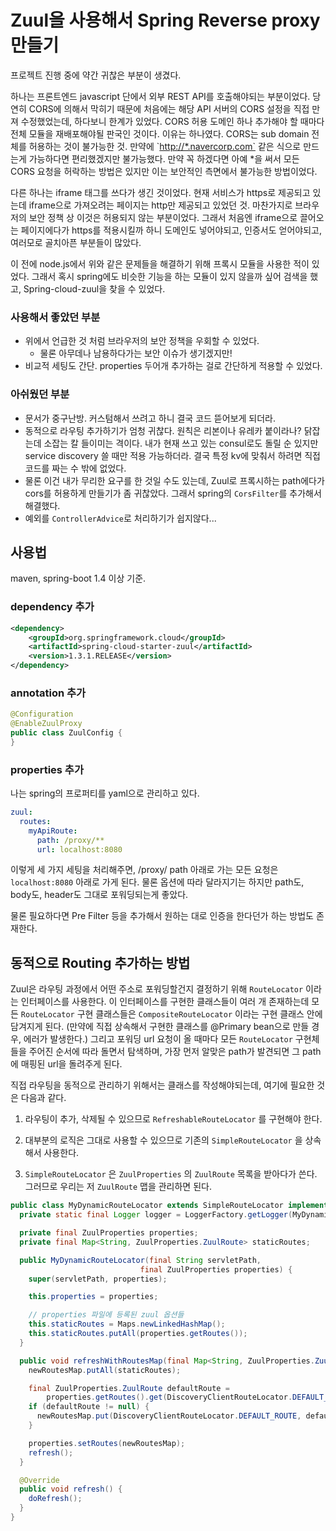 # Zuul을 사용해서 Spring Reverse proxy 만들기

프로젝트 진행 중에 약간 귀찮은 부분이 생겼다.

하나는 프론트엔드 javascript 단에서 외부 REST API를 호출해야되는 부분이었다. 당연히 CORS에 의해서 막히기 때문에 처음에는 해당 API 서버의 CORS 설정을 직접 만져 수정했었는데, 하다보니 한계가 있었다. CORS 허용 도메인 하나 추가해야 할 때마다 전체 모듈을 재배포해야될 판국인 것이다. 이유는 하나였다. CORS는 sub domain 전체를 허용하는 것이 불가능한 것. 만약에 \`[http://\*.navercorp.com\`](http://*.navercorp.com`) 같은 식으로 만드는게 가능하다면 편리했겠지만 불가능했다. 만약 꼭 하겠다면 아예 \*을 써서 모든 CORS 요청을 허락하는 방법은 있지만 이는 보안적인 측면에서 불가능한 방법이었다.

다른 하나는 iframe 태그를 쓰다가 생긴 것이었다. 현재 서비스가 https로 제공되고 있는데 iframe으로 가져오려는 페이지는 http만 제공되고 있었던 것. 마찬가지로 브라우저의 보안 정책 상 이것은 허용되지 않는 부분이었다. 그래서 처음엔 iframe으로 끌어오는 페이지에다가 https를 적용시킬까 하니 도메인도 넣어야되고, 인증서도 얻어야되고, 여러모로 골치아픈 부분들이 많았다.

이 전에 node.js에서 위와 같은 문제들을 해결하기 위해 프록시 모듈을 사용한 적이 있었다. 그래서 혹시 spring에도 비슷한 기능을 하는 모듈이 있지 않을까 싶어 검색을 했고, Spring-cloud-zuul을 찾을 수 있었다.

### 사용해서 좋았던 부분

* 위에서 언급한 것 처럼 브라우저의 보안 정책을 우회할 수 있었다.
  * 물론 아무데나 남용하다가는 보안 이슈가 생기겠지만!
* 비교적 세팅도 간단. properties 두어개 추가하는 걸로 간단하게 적용할 수 있었다.

### 아쉬웠던 부분

* 문서가 중구난방. 커스텀해서 쓰려고 하니 결국 코드 뜯어보게 되더라.
* 동적으로 라우팅 추가하기가 엄청 귀찮다. 원칙은 리본이나 유레카 붙이라나? 닭잡는데 소잡는 칼 들이미는 격이다. 내가 현재 쓰고 있는 consul로도 돌릴 순 있지만 service discovery 쓸 때만 적용 가능하더라. 결국 특정 kv에 맞춰서 하려면 직접 코드를 짜는 수 밖에 없었다.
* 물론 이건 내가 무리한 요구를 한 것일 수도 있는데, Zuul로 프록시하는 path에다가 cors를 허용하게 만들기가 좀 귀찮았다. 그래서 spring의 `CorsFilter`를 추가해서 해결했다.
* 예외를 `ControllerAdvice`로 처리하기가 쉽지않다...

## 사용법

maven, spring-boot 1.4 이상 기준.

### dependency 추가

```xml
<dependency>
    <groupId>org.springframework.cloud</groupId>
    <artifactId>spring-cloud-starter-zuul</artifactId>
    <version>1.3.1.RELEASE</version>
</dependency>
```

### annotation 추가

```java
@Configuration
@EnableZuulProxy
public class ZuulConfig {
}
```

### properties 추가

나는 spring의 프로퍼티를  yaml으로 관리하고 있다.

```yaml
zuul:
  routes:
    myApiRoute:
      path: /proxy/**
      url: localhost:8080
```

이렇게 세 가지 세팅을 처리해주면, /proxy/ path 아래로 가는 모든 요청은 `localhost:8080` 아래로 가게 된다. 물론 옵션에 따라 달라지기는 하지만 path도, body도, header도 그대로 포워딩되는게 좋았다.

물론 필요하다면 Pre Filter 등을 추가해서 원하는 대로 인증을 한다던가 하는 방법도 존재한다.

## 동적으로 Routing 추가하는 방법

Zuul은 라우팅 과정에서 어떤 주소로 포워딩할건지 결정하기 위해 `RouteLocator` 이라는 인터페이스를 사용한다. 이 인터페이스를 구현한 클래스들이 여러 개 존재하는데 모든 `RouteLocator` 구현 클래스들은 `CompositeRouteLocator` 이라는 구현 클래스 안에 담겨지게 된다. \(만약에 직접 상속해서 구현한 클래스를 @Primary bean으로 만들 경우, 에러가 발생한다.\) 그리고 포워딩 url 요청이 올 때마다 모든 `RouteLocator` 구현체들을 주어진 순서에 따라 돌면서 탐색하며, 가장 먼저 알맞은 path가 발견되면 그 path에 매핑된 url을 돌려주게 된다.

직접 라우팅을 동적으로 관리하기 위해서는 클래스를 작성해야되는데, 여기에 필요한 것은 다음과 같다.

1. 라우팅이 추가, 삭제될 수 있으므로 `RefreshableRouteLocator` 를 구현해야 한다.

2. 대부분의 로직은 그대로 사용할 수 있으므로 기존의 `SimpleRouteLocator` 을 상속해서 사용한다.

3. `SimpleRouteLocator` 은 `ZuulProperties` 의 `ZuulRoute` 목록을 받아다가 쓴다. 그러므로 우리는 저 `ZuulRoute` 맵을 관리하면 된다.

```java
public class MyDynamicRouteLocator extends SimpleRouteLocator implements RefreshableRouteLocator {
  private static final Logger logger = LoggerFactory.getLogger(MyDynamicRouteLocator.class);

  private final ZuulProperties properties;
  private final Map<String, ZuulProperties.ZuulRoute> staticRoutes;

  public MyDynamicRouteLocator(final String servletPath,
                             final ZuulProperties properties) {
    super(servletPath, properties);

    this.properties = properties;

    // properties 파일에 등록된 zuul 옵션들
    this.staticRoutes = Maps.newLinkedHashMap();
    this.staticRoutes.putAll(properties.getRoutes());
  }

  public void refreshWithRoutesMap(final Map<String, ZuulProperties.ZuulRoute> newRoutesMap) {
    newRoutesMap.putAll(staticRoutes);

    final ZuulProperties.ZuulRoute defaultRoute =
        properties.getRoutes().get(DiscoveryClientRouteLocator.DEFAULT_ROUTE);
    if (defaultRoute != null) {
      newRoutesMap.put(DiscoveryClientRouteLocator.DEFAULT_ROUTE, defaultRoute);
    }

    properties.setRoutes(newRoutesMap);
    refresh();
  }

  @Override
  public void refresh() {
    doRefresh();
  }
}
```



